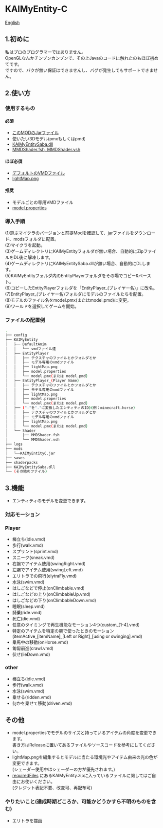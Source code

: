 # KAIMyEntity-C

[English](https://github.com/Gengorou-C/KAIMyEntity-C/blob/develop-C/README_EN.md)

## 1.初めに

私はプロのプログラマーではありません。  
OpenGLなんかチンプンカンプンで、その上Javaのコードに触れたのもほぼ初めてです。  
ですので、バクが無い保証はできませんし、バグが発生してもサポートできません。

## 2.使い方

### 使用するもの

#### 必須

* [このMODのJarファイル](https://github.com/Gengorou-C/KAIMyEntity-C/releases)
* 使いたい3Dモデル(pmxもしくはpmd)
* [KAIMyEntitySaba.dll](https://github.com/Gengorou-C/KAIMyEntitySaba/releases/tag/20221215)
* [MMDShader.fsh, MMDShader.vsh](https://github.com/Gengorou-C/KAIMyEntity-C/releases/tag/requiredFiles)

#### ほぼ必須

* [デフォルトのVMDファイル](https://github.com/Gengorou-C/KAIMyEntity-C/releases/tag/requiredFiles)
* [lightMap.png](https://github.com/Gengorou-C/KAIMyEntity-C/releases/tag/requiredFiles)

#### 推奨

* モデルごとの専用VMDファイル
* [model.properties](https://github.com/Gengorou-C/KAIMyEntity-C/releases/tag/requiredFiles)

### 導入手順

(1)遊ぶマイクラのバージョンと前提Modを確認して、jarファイルをダウンロード、modsフォルダに配置。  
(2)マイクラを起動。  
(3)ゲームディレクトリにKAIMyEntityフォルダが無い場合、自動的にZipファイルをDL後に解凍します。  
(4)ゲームディレクトリにKAIMyEntitySaba.dllが無い場合、自動的にDLします。  
(5)KAIMyEntityフォルダ内のEntityPlayerフォルダをその場でコピー&ペースト。  
(6)コピーしたEntityPlayerフォルダを「EntityPlayer_(プレイヤー名)」に改名。  
(7)EntityPlayer_(プレイヤー名)フォルダにモデルのファイルたちを配置。  
(8)モデルのファイル名をmodel.pmx(またはmodel.pmd)に変更。  
(9)ワールドを選択してゲームを開始。

### ファイルの配置例

```bash
.
├── config
├── KAIMyEntity
│   ├── DefaultAnim
│   │   └── vmdファイル達
│   ├── EntityPlayer
│   │   ├── テクスチャのファイルとかフォルダとか
│   │   ├── モデル専用のvmdファイル
│   │   ├── lightMap.png
│   │   ├── model.properties
│   │   └── model.pmx(または model.pmd)
│   ├── EntityPlayer_(Player Name)
│   │   ├── テクスチャのファイルとかフォルダとか
│   │   ├── モデル専用のvmdファイル
│   │   ├── lightMap.png
│   │   ├── model.properties
│   │   └── model.pmx(または model.pmd)
│   ├── (":"を"."に変換したエンティティのID)(例：minecraft.horse)
│   │   ├── テクスチャのファイルとかフォルダとか
│   │   ├── モデル専用のvmdファイル
│   │   ├── lightMap.png
│   │   └── model.pmx(または model.pmd)
│   └── Shader
│       ├── MMDShader.fsh
│       └── MMDShader.vsh
├── logs
├── mods
│   └──KAIMyEntityC.jar
├── saves
├── shaderpacks
├── KAIMyEntitySaba.dll
└── (その他のファイル)
```

## 3.機能

* エンティティのモデルを変更できます。

### 対応モーション

### Player

* 棒立ち(idle.vmd)
* 歩行(walk.vmd)
* スプリント(sprint.vmd)
* スニーク(sneak.vmd)
* 右腕でアイテム使用(swingRight.vmd)
* 左腕でアイテム使用(swingLeft.vmd)
* エリトラでの飛行(elytraFly.vmd)
* 水泳(swim.vmd)
* はしごなどで停止(onClimbable.vmd)
* はしごなどの上り(onClimbableUp.vmd)
* はしごなどの下り(onClimbableDown.vmd)
* 睡眠(sleep.vmd)
* 騎乗(ride.vmd)
* 死亡(die.vmd)
* 任意のタイミングで再生機能なモーション4つ(custom_[1-4].vmd)
* 特定のアイテムを特定の腕で使ったときのモーション  
  (itemActive_[itemName]\_[Left or Right]_[using or swinging].vmd)
* 乗馬中の移動(onHorse.vmd)
* 匍匐前進(crawl.vmd)
* 伏せ(lieDown.vmd)

### other

* 棒立ち(idle.vmd)
* 歩行(walk.vmd)
* 水泳(swim.vmd)
* 乗せる(ridden.vmd)
* 何かを乗せて移動(driven.vmd)

## その他

* model.propertiesでモデルのサイズと持っているアイテムの角度を変更できます。  
  書き方はReleaseに置いてあるファイルやソースコードを参考にしてください。
* lightMap.pngを編集するとモデルに当たる環境光やアイテム由来の光の色が変更できます。  
  (シェーダー使用中はシェーダーの方が優先されます。)
* [requiredFiles](https://github.com/Gengorou-C/KAIMyEntity-C/releases/tag/requiredFiles)
  にあるKAIMyEntity.zipに入っているファイルに関してはご自由にお使いください。  
  (クレジット表記不要、改変可、再配布可)

### やりたいこと(達成時期どころか、可能かどうかすら不明のものを含む)

* エリトラを描画
